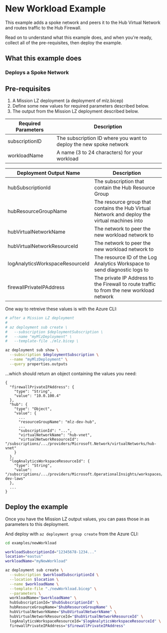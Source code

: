 # New Workload Example

This example adds a spoke network and peers it to the Hub Virtual Network and routes traffic to the Hub Firewall.

Read on to understand what this example does, and when you're ready, collect all of the pre-requisites, then deploy the example.

## What this example does

### Deploys a Spoke Network

## Pre-requisites

1. A Mission LZ deployment (a deployment of mlz.bicep)
1. Define some new values for required parameters described below.
1. The output from the Mission LZ deployment described below.

Required Parameters | Description
------------------- | -----------
subscriptionID | The subscription ID where you want to deploy the new spoke network
workloadName | A name (3 to 24 characters) for your workload

Deployment Output Name | Description
-----------------------| -----------
hubSubscriptionId | The subscription that contain the Hub Resource Group
hubResourceGroupName | The resource group that contains the Hub Virtual Network and deploy the virtual machines into
hubVirtualNetworkName | The network to peer the new workload network to
hubVirtualNetworkResourceId | The network to peer the new workload network to
logAnalyticsWorkspaceResourceId | The resource ID of the Log Analytics Workspace to send diagnostic logs to
firewallPrivateIPAddress | The private IP Address to the Firewall to route traffic to from the new workload network

One way to retreive these values is with the Azure CLI:

```bash
# after a Mission LZ deployment
#
# az deployment sub create \
#   --subscription $deploymentSubscription \
#   --name "myMlzDeployment" \
#   --template-file ./mlz.bicep \

az deployment sub show \
  --subscription $deploymentSubscription \
  --name "myMlzDeployment" \
  --query properties.outputs
```

...which should return an object containing the values you need:

```plaintext
{
  "firewallPrivateIPAddress": {
    "type": "String",
    "value": "10.0.100.4"
  },
  "hub": {
    "type": "Object",
    "value": {
      ...
      "resourceGroupName": "mlz-dev-hub",
      ...
      "subscriptionId": "...",
      "virtualNetworkName": "hub-vnet",
      "virtualNetworkResourceId": "/subscriptions/.../providers/Microsoft.Network/virtualNetworks/hub-vnet"
    }
  },
  "logAnalyticsWorkspaceResourceId": {
    "type": "String",
    "value": "/subscriptions/.../providers/Microsoft.OperationalInsights/workspaces/mlz-dev-laws"
  },
  ...
}
```

## Deploy the example

Once you have the Mission LZ output values, you can pass those in as parameters to this deployment.

And deploy with `az deployment group create` from the Azure CLI:

```bash
cd examples/newWorkload

workloadSubscriptionId="12345678-1234..."
location="eastus"
workloadName="myNewWorkload"

az deployment sub create \
  --subscription $workloadSubscriptionId \
  --location $location \
  --name $workloadName \
  --template-file "./newWorkload.bicep" \
  --parameters \
  workloadName="$workloadName" \
  hubSubscriptionId="$hubSubscriptionId" \
  hubResourceGroupName="$hubResourceGroupName" \
  hubVirtualNetworkName="$hubVirtualNetworkName" \
  hubVirtualNetworkResourceId="$hubVirtualNetworkResourceId" \
  logAnalyticsWorkspaceResourceId="$logAnalyticsWorkspaceResourceId" \
  firewallPrivateIPAddress="$firewallPrivateIPAddress"
```
